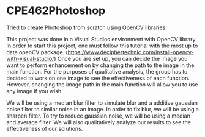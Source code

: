 # CPE462Photoshop
Tried to create Photoshop from scratch using OpenCV libraries.

This project was done in a Visual Studios environment with OpenCV library. In order to start this project, one must follow this tutorial with the most up to date openCV package. (https://www.deciphertechnic.com/install-opencv-with-visual-studio/)
Once you are set up, you can decide the image you want to perform enhancement on by changing the path to the image in the main function. For the purposes of qualitative analysis, the group has to decided to work on one image to see the effectiveness of each function. However, changing the image path in the main function will allow you to use any image if you wish.

We will be using a median blur filter to simulate blur and a additive gaussian noise filter to similar noise in an image. In order to fix blur, we will be using a sharpen filter. To try to reduce gaussian noise, we will be using a median and average filter. We will also qualitatively analyze our results to see the effectiveness of our solutions.

